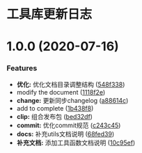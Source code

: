 # 工具库更新日志

# 1.0.0 (2020-07-16)


### Features

* **优化:** 优化文档目录调整结构 ([548f338](https://github.com/PKaPI/utils-cli/commit/548f338e80e910aa249de0e9b3a18d35096a3db2))
* modify the document ([1118f2e](https://github.com/PKaPI/utils-cli/commit/1118f2ee7f5c70bf7f2fd49594711be7b93bc709))
* **change:** 更新同步changelog ([a88614c](https://github.com/PKaPI/utils-cli/commit/a88614c6a20d52dd1750fc0599d1c33aa1ed40a3))
* add to complete ([1b438f8](https://github.com/PKaPI/utils-cli/commit/1b438f8d7d7c8366ac1572dc63d4401bf14d8d8e))
* **clip:** 组合发布包 ([bed32df](https://github.com/PKaPI/utils-cli/commit/bed32df4f308b5c7d0eced97c5f5903c3ca2aaf5))
* **commit:** 优化commit规范 ([c243c45](https://github.com/PKaPI/utils-cli/commit/c243c4577b82636456478c63941477fcb693041b))
* **docs:** 补充utils文档说明 ([68fed39](https://github.com/PKaPI/utils-cli/commit/68fed39ea2897398503023f3b4d3bd21c18dd127))
* **补充文档:** 添加工具函数文档说明 ([10c95ef](https://github.com/PKaPI/utils-cli/commit/10c95efb2a73bed3d83b28312d69ca9aa6b77bbd))



